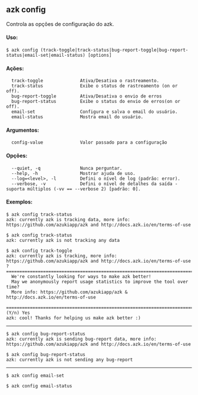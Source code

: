 ## azk config

Controla as opções de configuração do azk.

#### Uso:

    $ azk config (track-toggle|track-status|bug-report-toggle|bug-report-status|email-set|email-status) [options]

#### Ações:

```
  track-toggle              Ativa/Desativa o rastreamento.
  track-status              Exibe o status de rastreamento (on or off).
  bug-report-toggle         Ativa/Desativa o envio de erros
  bug-report-status         Exibe o status do envio de erros(on or off).
  email-set                 Configura e salva o email do usuário.
  email-status              Mostra email do usuário.
```

#### Argumentos:

```
  config-value              Valor passado para a configuração
```

#### Opções:

```
  --quiet, -q               Nunca perguntar.
  --help, -h                Mostrar ajuda de uso.
  --log=<level>, -l         Defini o nível de log (padrão: error).
  --verbose, -v             Defini o nível de detalhes da saída - suporta múltiplos (-vv == --verbose 2) [padrão: 0].
```

#### Exemplos:

```
$ azk config track-status
azk: currently azk is tracking data, more info: https://github.com/azukiapp/azk and http://docs.azk.io/en/terms-of-use

$ azk config track-status
azk: currently azk is not tracking any data

$ azk config track-toggle
azk: currently azk is tracking, more info: https://github.com/azukiapp/azk and http://docs.azk.io/en/terms-of-use
? =========================================================================
  We're constantly looking for ways to make azk better!
  May we anonymously report usage statistics to improve the tool over time?
  More info: https://github.com/azukiapp/azk & http://docs.azk.io/en/terms-of-use
 =========================================================================
(Y/n) Yes
azk: cool! Thanks for helping us make azk better :)
```

----------

```
$ azk config bug-report-status
azk: currently azk is sending bug-report data, more info: https://github.com/azukiapp/azk and http://docs.azk.io/en/terms-of-use
```

```
$ azk config bug-report-status
azk: currently azk is not sending any bug-report
```

----------

```
$ azk config email-set
```

```
$ azk config email-status
```
